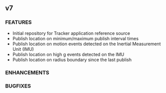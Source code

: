 ## v7

### FEATURES

- Initial repository for Tracker application reference source
- Publish location on minimum/maximum publish interval times
- Publish location on motion events detected on the Inertial Measurement Unit (IMU)
- Publish location on high g events detected on the IMU
- Publish location on radius boundary since the last publish

### ENHANCEMENTS


### BUGFIXES
